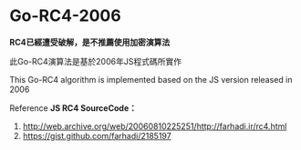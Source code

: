 # Go-RC4-2006
**RC4已經遭受破解，是不推薦使用加密演算法**

此Go-RC4演算法是基於2006年JS程式碼所實作

This Go-RC4 algorithm is implemented based on the JS version released in 2006

Reference
**JS RC4 SourceCode：**
1. http://web.archive.org/web/20060810225251/http://farhadi.ir/rc4.html
2. https://gist.github.com/farhadi/2185197
